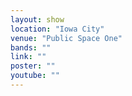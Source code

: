 ```yaml
---
layout: show
location: "Iowa City"
venue: "Public Space One"
bands: ""
link: ""
poster: ""
youtube: ""
---
```



